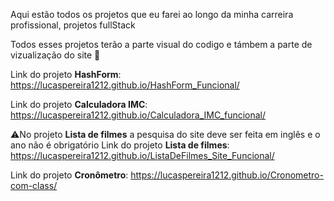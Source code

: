 Aqui estão todos os projetos que eu farei ao longo da minha carreira profissional, projetos fullStack

Todos esses projetos terão a parte visual do codigo e támbem a parte de vizualização do site 🙂

Link do projeto **HashForm**: https://lucaspereira1212.github.io/HashForm_Funcional/

Link do projeto **Calculadora IMC**: https://lucaspereira1212.github.io/Calculadora_IMC_funcional/

⚠️No projeto **Lista de filmes** a pesquisa do site deve ser feita em inglês e o ano não é obrigatório
Link do projeto **Lista de filmes**: https://lucaspereira1212.github.io/ListaDeFilmes_Site_Funcional/

Link do projeto **Cronômetro**: https://lucaspereira1212.github.io/Cronometro-com-class/
